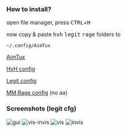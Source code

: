 ### How to install?
open file manager, press <kbd>CTRL</kbd>+<kbd>H</kbd>

now copy & paste <kbd>hvh</kbd> <kbd>legit</kbd> <kbd>rage</kbd> folders to
```
~/.config/AimTux
```

[AimTux](https://github.com/AimTuxOfficial/AimTux)


[HvH config](https://github.com/hvhboi/atconfig/tree/master/HvH)

[Legit config](https://github.com/hvhboi/atconfig/tree/master/legit)

[MM Rage config](https://github.com/hvhboi/atconfig/tree/master/rage%20mm%20no%20aa) (no aa)


### Screenshots (legit cfg)
![gui](http://i.imgur.com/skVbQCi.png)
![vis-invis](http://i.imgur.com/9Mizs5D.jpg)
![vis](http://i.imgur.com/fOfqeYV.jpg)
![invis](http://aimtux.net/images/banner.png)
